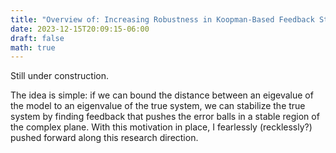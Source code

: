 ```yaml
---
title: "Overview of: Increasing Robustness in Koopman-Based Feedback Stabilization"
date: 2023-12-15T20:09:15-06:00
draft: false
math: true
---
```

Still under construction.

The idea is simple: if we can bound the distance between an eigevalue of the model to an eigenvalue of the true system, we can stabilize the true system by finding feedback that pushes the error balls in a stable region of the complex plane. With this motivation in place, I fearlessly (recklessly?) pushed forward along this research direction.
